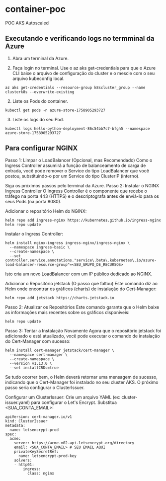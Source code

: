 # container-poc

POC AKS Autoscaled

## Executando e verificando logs no termminal da Azure

1. Abra um terminal da Azure.


1. Faça login no terminal. Use o az aks get-credentials para que o Azure CLI baixe o arquivo de configuração do cluster e o mescle com o seu arquivo kubeconfig local.
```
az aks get-credentials --resource-group k8scluster_group --name clusterk8s --overwrite-existing
```

2. Liste os Pods do container.
```
kubectl get pods -n azure-store-1758905293727
```

3. Liste os logs do seu Pod.
```
kubectl logs hello-python-deployment-86c54bb7c7-bfgh5 --namespace azure-store-1758905293727
```

## Para configurar NGINX

Passo 1: Limpar o LoadBalancer (Opcional, mas Recomendado)
Como o Ingress Controller assumirá a função de balanceamento de carga de entrada, você pode remover o Service do tipo LoadBalancer que você postou, substituindo-o por um Service do tipo ClusterIP (interno).

Siga os próximos passos pelo terminal da Azure.
Passo 2: Instalar o NGINX Ingress Controller
O Ingress Controller é o componente que recebe o tráfego na porta 443 (HTTPS) e o descriptografa antes de enviá-lo para os seus Pods (na porta 8080).

Adicionar o repositório Helm do NGINX:
```
helm repo add ingress-nginx https://kubernetes.github.io/ingress-nginx
helm repo update
```
Instalar o Ingress Controller:

```
helm install nginx-ingress ingress-nginx/ingress-nginx \
  --namespace ingress-basic \
  --create-namespace \
  --set controller.service.annotations."service\.beta\.kubernetes\.io/azure-load-balancer-resource-group"=<SEU_GRUPO_DE_RECURSOS>
```
Isto cria um novo LoadBalancer com um IP público dedicado ao NGINX.

Adicionar o Repositório jetstack (O passo que faltou)
Este comando diz ao Helm onde encontrar os gráficos (charts) de instalação do Cert-Manager:

```
helm repo add jetstack https://charts.jetstack.io
```

Passo 2: Atualizar os Repositórios
Este comando garante que o Helm baixe as informações mais recentes sobre os gráficos disponíveis:
```
helm repo update
```

Passo 3: Tentar a Instalação Novamente
Agora que o repositório jetstack foi adicionado e está atualizado, você pode executar o comando de instalação do Cert-Manager com sucesso:

```
helm install cert-manager jetstack/cert-manager \
  --namespace cert-manager \
  --create-namespace \
  --version v1.13.0 \
  --set installCRDs=true
```
Se tudo ocorrer bem, o Helm deverá retornar uma mensagem de sucesso, indicando que o Cert-Manager foi instalado no seu cluster AKS. O próximo passo seria configurar o ClusterIssuer.

Configurar um ClusterIssuer:
Crie um arquivo YAML (ex: cluster-issuer.yaml) para configurar o Let's Encrypt. Substitua <SUA_CONTA_EMAIL>:

```
apiVersion: cert-manager.io/v1
kind: ClusterIssuer
metadata:
  name: letsencrypt-prod
spec:
  acme:
    server: https://acme-v02.api.letsencrypt.org/directory
    email: <SUA_CONTA_EMAIL> # SEU EMAIL AQUI
    privateKeySecretRef:
      name: letsencrypt-prod-key
    solvers:
    - http01:
        ingress:
          class: nginx
```